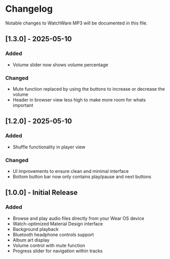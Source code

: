 # Changelog

Notable changes to WatchWare MP3 will be documented in this file.

## [1.3.0] - 2025-05-10

### Added
- Volume slider now shows volume percentage

### Changed
- Mute function replaced by using the buttons to increase or decrease the volume
- Header in browser view less high to make more room for whats important

## [1.2.0] - 2025-05-10

### Added
- Shuffle functionality in player view

### Changed
- UI improvements to ensure clean and minimal interface
- Bottom button bar now only contains play/pause and next buttons

## [1.0.0] - Initial Release

### Added
- Browse and play audio files directly from your Wear OS device
- Watch-optimized Material Design interface
- Background playback
- Bluetooth headphone controls support
- Album art display
- Volume control with mute function
- Progress slider for navigation within tracks
